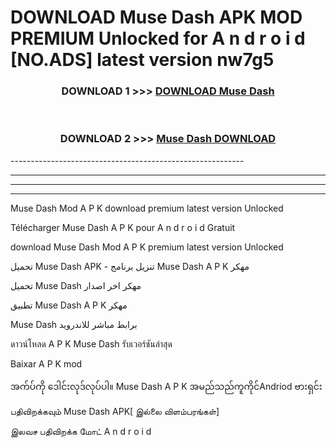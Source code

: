 # DOWNLOAD Muse Dash  APK MOD PREMIUM Unlocked for A n d r o i d [NO.ADS] latest version nw7g5 



<div align="center">

<h3>DOWNLOAD 1 >>> <a href="https://getmod2.web.app/?judul=Muse Dash ">DOWNLOAD Muse Dash </a></h3><br>

<h3>DOWNLOAD 2 >>> <a href="https://getmod2.web.app/?judul=Muse Dash ">Muse Dash  DOWNLOAD </a></h3>

</div>
----------------------------------------------------------

----------------------------------------------------------

----------------------------------------------------------

----------------------------------------------------------

Muse Dash  Mod A P K download premium latest version Unlocked

Télécharger Muse Dash  A P K pour A n d r o i d Gratuit

download Muse Dash  Mod A P K premium latest version Unlocked

تحميل Muse Dash  APK - تنزيل برنامج Muse Dash  A P K مهكر

تحميل Muse Dash  مهكر اخر اصدار

تطبيق Muse Dash  A P K مهكر

Muse Dash  برابط مباشر للاندرويد

ดาวน์โหลด A P K Muse Dash  รับเวอร์ชันล่าสุด

Baixar A P K mod

အက်ပ်ကို ဒေါင်းလုဒ်လုပ်ပါ။ Muse Dash  A P K အမည်သည်ကူကိုင်Andriod ဗားရှင်း

பதிவிறக்கவும் Muse Dash  APK[ இல்லை விளம்பரங்கள்] 
 
இலவச பதிவிறக்க மோட் A n d r o i d



